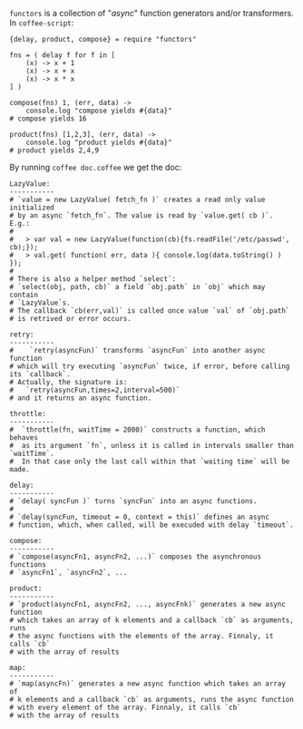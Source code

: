 `functors` is a collection of "_async_" function generators and/or transformers.
In `coffee-script`:

    {delay, product, compose} = require "functors"

    fns = ( delay f for f in [
        (x) -> x + 1
        (x) -> x + x
        (x) -> x * x
    ] )

    compose(fns) 1, (err, data) ->
        console.log "compose yields #{data}"
    # compose yields 16

    product(fns) [1,2,3], (err, data) ->
        console.log "product yields #{data}"
    # product yields 2,4,9

By running `coffee doc.coffee` we get the doc:

    LazyValue:
    -----------
    # `value = new LazyValue( fetch_fn )` creates a read only value initialized
    # by an async `fetch_fn`. The value is read by `value.get( cb )`.  E.g.:
    #
    #   > var val = new LazyValue(function(cb){fs.readFile('/etc/passwd', cb);});
    #   > val.get( function( err, data ){ console.log(data.toString() ) });
    #
    # There is also a helper method `select`:
    # `select(obj, path, cb)` a field `obj.path` in `obj` which may contain
    # `LazyValue`s.
    # The callback `cb(err,val)` is called once value `val` of `obj.path`
    # is retrived or error occurs.

    retry:
    -----------
    #    `retry(asyncFun)` transforms `asyncFun` into another async function
    # which will try executing `asyncFun` twice, if error, before calling its `callback`.
    # Actually, the signature is:
    #   `retry(asyncFun,times=2,interval=500)`
    # and it returns an async function.

    throttle:
    -----------
    #  `throttle(fn, waitTime = 2000)` constructs a function, which behaves
    #  as its argument `fn`, unless it is called in intervals smaller than `waitTime`.
    #  In that case only the last call within that `waiting time` will be made.

    delay:
    -----------
    # `delay( syncFun )` turns `syncFun` into an async functions.
    #
    # `delay(syncFun, timeout = 0, context = this)` defines an async
    # function, which, when called, will be execuded with delay `timeout`.

    compose:
    -----------
    # `compose(asyncFn1, asyncFn2, ...)` composes the asynchronous functions
    # `asyncFn1`, `asyncFn2`, ...

    product:
    -----------
    # `product(asyncFn1, asyncFn2, ..., asyncFnk)` generates a new async function
    # which takes an array of k elements and a callback `cb` as arguments, runs
    # the async functions with the elements of the array. Finnaly, it calls `cb`
    # with the array of results

    map:
    -----------
    # `map(asyncFn)` generates a new async function which takes an array of
    # k elements and a callback `cb` as arguments, runs the async function
    # with every element of the array. Finnaly, it calls `cb`
    # with the array of results
